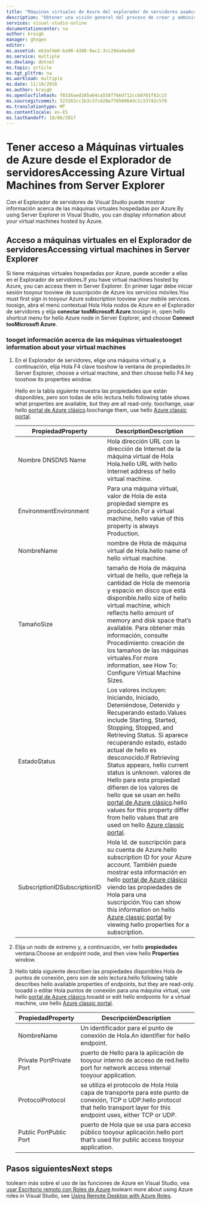 ```yaml
---
title: "Máquinas virtuales de Azure del explorador de servidores aaaAccessing | Documentos de Microsoft"
description: "Obtener una visión general del proceso de crear y administrar máquinas virtuales (VM) Azure en el Explorador de servidores en Visual Studio tooview."
services: visual-studio-online
documentationcenter: na
author: kraigb
manager: ghogen
editor: 
ms.assetid: eb3afde6-ba90-4308-9ac1-3cc29da4ede0
ms.service: multiple
ms.devlang: dotnet
ms.topic: article
ms.tgt_pltfrm: na
ms.workload: multiple
ms.date: 11/18/2016
ms.author: kraigb
ms.openlocfilehash: f8326aed105a64ca558f766d712cc68701f82c15
ms.sourcegitcommit: 523283cc1b3c37c428e77850964dc1c33742c5f0
ms.translationtype: MT
ms.contentlocale: es-ES
ms.lasthandoff: 10/06/2017
---
```

# <a name="accessing-azure-virtual-machines-from-server-explorer"></a><span data-ttu-id="d2bf3-103">Tener acceso a Máquinas virtuales de Azure desde el Explorador de servidores</span><span class="sxs-lookup"><span data-stu-id="d2bf3-103">Accessing Azure Virtual Machines from Server Explorer</span></span>
<span data-ttu-id="d2bf3-104">Con el Explorador de servidores de Visual Studio puede mostrar información acerca de las máquinas virtuales hospedadas por Azure.</span><span class="sxs-lookup"><span data-stu-id="d2bf3-104">By using Server Explorer in Visual Studio, you can display information about your virtual machines hosted by Azure.</span></span>

## <a name="accessing-virtual-machines-in-server-explorer"></a><span data-ttu-id="d2bf3-105">Acceso a máquinas virtuales en el Explorador de servidores</span><span class="sxs-lookup"><span data-stu-id="d2bf3-105">Accessing virtual machines in Server Explorer</span></span>
<span data-ttu-id="d2bf3-106">Si tiene máquinas virtuales hospedadas por Azure, puede acceder a ellas en el Explorador de servidores.</span><span class="sxs-lookup"><span data-stu-id="d2bf3-106">If you have virtual machines hosted by Azure, you can access them in Server Explorer.</span></span> <span data-ttu-id="d2bf3-107">En primer lugar debe iniciar sesión tooyour tooview de suscripción de Azure los servicios móviles.</span><span class="sxs-lookup"><span data-stu-id="d2bf3-107">You must first sign in tooyour Azure subscription tooview your mobile services.</span></span> <span data-ttu-id="d2bf3-108">toosign, abra el menú contextual Hola Hola nodos de Azure en el Explorador de servidores y elija **conectar tooMicrosoft Azure**.</span><span class="sxs-lookup"><span data-stu-id="d2bf3-108">toosign in, open hello shortcut menu for hello Azure node in Server Explorer, and choose **Connect tooMicrosoft Azure**.</span></span>

### <a name="tooget-information-about-your-virtual-machines"></a><span data-ttu-id="d2bf3-109">tooget información acerca de las máquinas virtuales</span><span class="sxs-lookup"><span data-stu-id="d2bf3-109">tooget information about your virtual machines</span></span>
1. <span data-ttu-id="d2bf3-110">En el Explorador de servidores, elige una máquina virtual y, a continuación, elija Hola F4 clave tooshow la ventana de propiedades.</span><span class="sxs-lookup"><span data-stu-id="d2bf3-110">In Server Explorer, choose a virtual machine, and then choose hello F4 key tooshow its properties window.</span></span>
   
    <span data-ttu-id="d2bf3-111">Hello en la tabla siguiente muestra las propiedades que están disponibles, pero son todas de sólo lectura.</span><span class="sxs-lookup"><span data-stu-id="d2bf3-111">hello following table shows what properties are available, but they are all read-only.</span></span> <span data-ttu-id="d2bf3-112">toochange, usar hello [portal de Azure clásico](http://go.microsoft.com/fwlink/?LinkID=213885).</span><span class="sxs-lookup"><span data-stu-id="d2bf3-112">toochange them, use hello [Azure classic portal](http://go.microsoft.com/fwlink/?LinkID=213885).</span></span>
   
   | <span data-ttu-id="d2bf3-113">Propiedad</span><span class="sxs-lookup"><span data-stu-id="d2bf3-113">Property</span></span> | <span data-ttu-id="d2bf3-114">Description</span><span class="sxs-lookup"><span data-stu-id="d2bf3-114">Description</span></span> |
   | --- | --- |
   | <span data-ttu-id="d2bf3-115">Nombre DNS</span><span class="sxs-lookup"><span data-stu-id="d2bf3-115">DNS Name</span></span> |<span data-ttu-id="d2bf3-116">Hola dirección URL con la dirección de Internet de la máquina virtual de Hola Hola.</span><span class="sxs-lookup"><span data-stu-id="d2bf3-116">hello URL with hello Internet address of hello virtual machine.</span></span> |
   | <span data-ttu-id="d2bf3-117">Environment</span><span class="sxs-lookup"><span data-stu-id="d2bf3-117">Environment</span></span> |<span data-ttu-id="d2bf3-118">Para una máquina virtual, valor de Hola de esta propiedad siempre es producción.</span><span class="sxs-lookup"><span data-stu-id="d2bf3-118">For a virtual machine, hello value of this property is always Production.</span></span> |
   | <span data-ttu-id="d2bf3-119">Nombre</span><span class="sxs-lookup"><span data-stu-id="d2bf3-119">Name</span></span> |<span data-ttu-id="d2bf3-120">nombre de Hola de máquina virtual de Hola.</span><span class="sxs-lookup"><span data-stu-id="d2bf3-120">hello name of hello virtual machine.</span></span> |
   | <span data-ttu-id="d2bf3-121">Tamaño</span><span class="sxs-lookup"><span data-stu-id="d2bf3-121">Size</span></span> |<span data-ttu-id="d2bf3-122">tamaño de Hola de máquina virtual de hello, que refleja la cantidad de Hola de memoria y espacio en disco que está disponible.</span><span class="sxs-lookup"><span data-stu-id="d2bf3-122">hello size of hello virtual machine, which reflects hello amount of memory and disk space that’s available.</span></span> <span data-ttu-id="d2bf3-123">Para obtener más información, consulte Procedimiento: creación de los tamaños de las máquinas virtuales.</span><span class="sxs-lookup"><span data-stu-id="d2bf3-123">For more information, see How To: Configure Virtual Machine Sizes.</span></span> |
   | <span data-ttu-id="d2bf3-124">Estado</span><span class="sxs-lookup"><span data-stu-id="d2bf3-124">Status</span></span> |<span data-ttu-id="d2bf3-125">Los valores incluyen: Iniciando, Iniciado, Deteniéndose, Detenido y Recuperando estado.</span><span class="sxs-lookup"><span data-stu-id="d2bf3-125">Values include Starting, Started, Stopping, Stopped, and Retrieving Status.</span></span> <span data-ttu-id="d2bf3-126">Si aparece recuperando estado, estado actual de hello es desconocido.</span><span class="sxs-lookup"><span data-stu-id="d2bf3-126">If Retrieving Status appears, hello current status is unknown.</span></span> <span data-ttu-id="d2bf3-127">valores de Hello para esta propiedad difieren de los valores de hello que se usan en hello [portal de Azure clásico](http://go.microsoft.com/fwlink/?LinkID=213885).</span><span class="sxs-lookup"><span data-stu-id="d2bf3-127">hello values for this property differ from hello values that are used on hello [Azure classic portal](http://go.microsoft.com/fwlink/?LinkID=213885).</span></span> |
   | <span data-ttu-id="d2bf3-128">SubscriptionID</span><span class="sxs-lookup"><span data-stu-id="d2bf3-128">SubscriptionID</span></span> |<span data-ttu-id="d2bf3-129">Hola Id. de suscripción para su cuenta de Azure.</span><span class="sxs-lookup"><span data-stu-id="d2bf3-129">hello subscription ID for your Azure account.</span></span> <span data-ttu-id="d2bf3-130">También puede mostrar esta información en hello [portal de Azure clásico](http://go.microsoft.com/fwlink/?LinkID=213885) viendo las propiedades de Hola para una suscripción.</span><span class="sxs-lookup"><span data-stu-id="d2bf3-130">You can show this information on hello [Azure classic portal](http://go.microsoft.com/fwlink/?LinkID=213885) by viewing hello properties for a subscription.</span></span> |
2. <span data-ttu-id="d2bf3-131">Elija un nodo de extremo y, a continuación, ver hello **propiedades** ventana.</span><span class="sxs-lookup"><span data-stu-id="d2bf3-131">Choose an endpoint node, and then view hello **Properties** window.</span></span>
3. <span data-ttu-id="d2bf3-132">Hello tabla siguiente describen las propiedades disponibles Hola de puntos de conexión, pero son de solo lectura.</span><span class="sxs-lookup"><span data-stu-id="d2bf3-132">hello following table describes hello available properties of endpoints, but they are read-only.</span></span> <span data-ttu-id="d2bf3-133">tooadd o editar Hola puntos de conexión para una máquina virtual, use hello [portal de Azure clásico](http://go.microsoft.com/fwlink/?LinkID=213885).</span><span class="sxs-lookup"><span data-stu-id="d2bf3-133">tooadd or edit hello endpoints for a virtual machine, use hello [Azure classic portal](http://go.microsoft.com/fwlink/?LinkID=213885).</span></span> 
   
   | <span data-ttu-id="d2bf3-134">Propiedad</span><span class="sxs-lookup"><span data-stu-id="d2bf3-134">Property</span></span> | <span data-ttu-id="d2bf3-135">Descripción</span><span class="sxs-lookup"><span data-stu-id="d2bf3-135">Description</span></span> |
   | --- | --- |
   | <span data-ttu-id="d2bf3-136">Nombre</span><span class="sxs-lookup"><span data-stu-id="d2bf3-136">Name</span></span> |<span data-ttu-id="d2bf3-137">Un identificador para el punto de conexión de Hola.</span><span class="sxs-lookup"><span data-stu-id="d2bf3-137">An identifier for hello endpoint.</span></span> |
   | <span data-ttu-id="d2bf3-138">Private Port</span><span class="sxs-lookup"><span data-stu-id="d2bf3-138">Private Port</span></span> |<span data-ttu-id="d2bf3-139">puerto de Hello para la aplicación de tooyour interno de acceso de red.</span><span class="sxs-lookup"><span data-stu-id="d2bf3-139">hello port for network access internal tooyour application.</span></span> |
   | <span data-ttu-id="d2bf3-140">Protocol</span><span class="sxs-lookup"><span data-stu-id="d2bf3-140">Protocol</span></span> |<span data-ttu-id="d2bf3-141">se utiliza el protocolo de Hola Hola capa de transporte para este punto de conexión, TCP o UDP.</span><span class="sxs-lookup"><span data-stu-id="d2bf3-141">hello protocol that hello transport layer for this endpoint uses, either TCP or UDP.</span></span> |
   | <span data-ttu-id="d2bf3-142">Public Port</span><span class="sxs-lookup"><span data-stu-id="d2bf3-142">Public Port</span></span> |<span data-ttu-id="d2bf3-143">puerto de Hola que se usa para acceso público tooyour aplicación.</span><span class="sxs-lookup"><span data-stu-id="d2bf3-143">hello port that’s used for public access tooyour application.</span></span> |

## <a name="next-steps"></a><span data-ttu-id="d2bf3-144">Pasos siguientes</span><span class="sxs-lookup"><span data-stu-id="d2bf3-144">Next steps</span></span>
<span data-ttu-id="d2bf3-145">toolearn más sobre el uso de las funciones de Azure en Visual Studio, vea [usar Escritorio remoto con Roles de Azure](vs-azure-tools-remote-desktop-roles.md).</span><span class="sxs-lookup"><span data-stu-id="d2bf3-145">toolearn more about using Azure roles in Visual Studio, see [Using Remote Desktop with Azure Roles](vs-azure-tools-remote-desktop-roles.md).</span></span>

